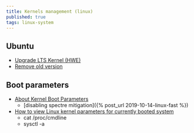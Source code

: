 ```yaml
---
title: Kernels management (linux)
published: true
tags: linux-system
---
```

## Ubuntu
- [Upgrade LTS Kernel (HWE)](https://itsfoss.com/ubuntu-hwe-kernel/)
- [Remove old version](https://askubuntu.com/questions/2793/how-do-i-remove-old-kernel-versions-to-clean-up-the-boot-menu/100953#100953)

## Boot parameters
- [About Kernel Boot Parameters](https://wiki.ubuntu.com/Kernel/KernelBootParameters)
	- [disabling spectre mitigation]({% post_url 2019-10-14-linux-fast %})
- [How to view Linux kernel parameters for currently booted system](https://access.redhat.com/documentation/en-us/red_hat_enterprise_linux/5/html/tuning_and_optimizing_red_hat_enterprise_linux_for_oracle_9i_and_10g_databases/sect-oracle_9i_and_10g_tuning_guide-pre_installation_preparation_and_verification-verifying_kernel_parameters)
	- cat /proc/cmdline
    - sysctl -a
